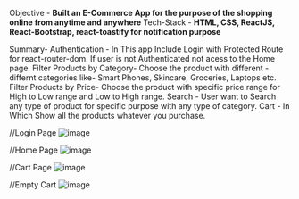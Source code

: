 Objective - <b>Built an E-Commerce App for the purpose of the shopping online from anytime and anywhere</b>
Tech-Stack - <b>HTML, CSS, ReactJS, React-Bootstrap, react-toastify for notification purpose</b>

Summary- 
Authentication - In This app Include Login with Protected Route for react-router-dom. If user is not Authenticated not acess to the Home page.
Filter Products by Category- Choose the product with different -differnt categories like- Smart Phones, Skincare, Groceries, Laptops etc.
Filter Products by Price- Choose the product with specific price range for High to Low range and Low to High range.
Search - User want to Search any type of product for specific purpose with any type of category.
Cart - In Which Show all the products whatever you purchase.

//Login Page
![image](https://github.com/Rdev921/build_with_innovation_task/assets/61020616/5984455b-fc75-47b2-945d-c1328d469f17)

//Home Page
![image](https://github.com/Rdev921/build_with_innovation_task/assets/61020616/59391a0a-d4a3-4bc3-b3cb-ce288b2dfb43)

//Cart Page
![image](https://github.com/Rdev921/build_with_innovation_task/assets/61020616/2abe1aa8-7c86-4bdf-9d74-3e3a63def100)


//Empty Cart
![image](https://github.com/Rdev921/build_with_innovation_task/assets/61020616/088d5c91-3536-465b-b376-6f119d8e8f38)





